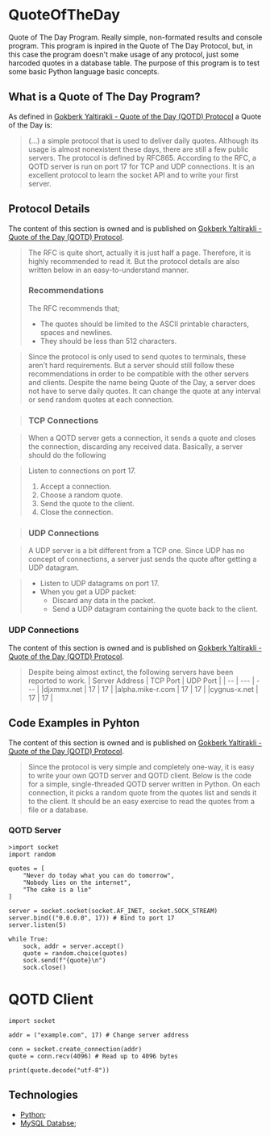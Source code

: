 # QuoteOfTheDay
Quote of The Day Program. Really simple, non-formated results and console program. This program is inpired in the Quote of The Day Protocol, but, in this case the program doesn't make usage of any protocol, just some harcoded quotes in a database table. The purpose of this program is to test some basic Python language basic concepts.

## What is a Quote of The Day Program?
As defined in [Gokberk Yaltirakli - Quote of the Day (QOTD) Protocol](https://www.gkbrk.com/wiki/qotd_protocol/) a Quote of the Day is: 
> (...) a simple protocol that is used to deliver daily quotes. Although its usage is almost nonexistent these days, there are still a few public servers. The protocol is defined by RFC865. According to the RFC, a QOTD server is run on port 17 for TCP and UDP connections. It is an excellent protocol to learn the socket API and to write your first server.

## Protocol Details 
The content of this section is owned and is published on [Gokberk Yaltirakli - Quote of the Day (QOTD) Protocol](https://www.gkbrk.com/wiki/qotd_protocol/). 

>The RFC is quite short, actually it is just half a page. Therefore, it is highly recommended to read it. But the protocol details are also written below in an easy-to-understand manner.
> ### Recommendations
> The RFC recommends that;
> * The quotes should be limited to the ASCII printable characters, spaces and newlines.
> * They should be less than 512 characters.

> Since the protocol is only used to send quotes to terminals, these aren’t hard requirements. But a server should still follow these recommendations in order to be compatible with the other servers and clients.
> Despite the name being Quote of the Day, a server does not have to serve daily quotes. It can change the quote at any interval or send random quotes at each connection.

> ### TCP Connections

> When a QOTD server gets a connection, it sends a quote and closes the connection, discarding any received data. Basically, a server should do the following

> Listen to connections on port 17.
> 1. Accept a connection.
> 2. Choose a random quote.
> 3. Send the quote to the client.
> 4. Close the connection.

> ### UDP Connections

> A UDP server is a bit different from a TCP one. Since UDP has no concept of connections, a server just sends the quote after getting a UDP datagram.

> * Listen to UDP datagrams on port 17.
> * When you get a UDP packet:
>    * Discard any data in the packet.
>    * Send a UDP datagram containing the quote back to the client.

### UDP Connections
The content of this section is owned and is published on [Gokberk Yaltirakli - Quote of the Day (QOTD) Protocol](https://www.gkbrk.com/wiki/qotd_protocol/). 
> Despite being almost extinct, the following servers have been reported to work.
> | Server Address	| TCP Port	| UDP Port |
> | -- | --- | --- |
> |djxmmx.net	| 17	| 17 |
> |alpha.mike-r.com	| 17	| 17 |
> |cygnus-x.net	| 17	| 17 |

## Code Examples in Pyhton
The content of this section is owned and is published on [Gokberk Yaltirakli - Quote of the Day (QOTD) Protocol](https://www.gkbrk.com/wiki/qotd_protocol/). 
> Since the protocol is very simple and completely one-way, it is easy to write your own QOTD server and QOTD client.
>Below is the code for a simple, single-threaded QOTD server written in Python. On each connection, it picks a random quote from the quotes list and sends it to the client. It should be an easy exercise to read the quotes from a file or a database.
### QOTD Server
```
>import socket
import random

quotes = [
    "Never do today what you can do tomorrow",
    "Nobody lies on the internet",
    "The cake is a lie"
]

server = socket.socket(socket.AF_INET, socket.SOCK_STREAM)
server.bind(("0.0.0.0", 17)) # Bind to port 17
server.listen(5)

while True:
    sock, addr = server.accept()
    quote = random.choice(quotes)
    sock.send(f"{quote}\n")
    sock.close()
```
# QOTD Client
```
import socket

addr = ("example.com", 17) # Change server address

conn = socket.create_connection(addr)
quote = conn.recv(4096) # Read up to 4096 bytes

print(quote.decode("utf-8"))
```

 ## Technologies
 * [Python](https://www.python.org);
 * [MySQL Databse](https://www.mysql.com);
 
 
